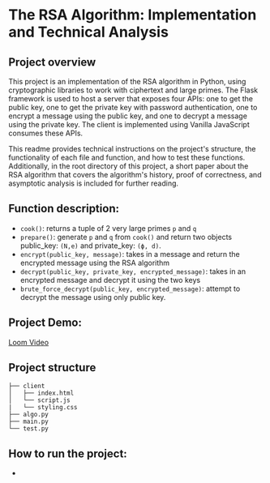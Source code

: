 # The RSA Algorithm: Implementation and Technical Analysis

## Project overview
This project is an implementation of the RSA algorithm in Python, using cryptographic libraries to work with ciphertext and large primes. The Flask framework is used to host a server that exposes four APIs: one to get the public key, one to get the private key with password authentication, one to encrypt a message using the public key, and one to decrypt a message using the private key. The client is implemented using Vanilla JavaScript consumes these APIs.

This readme provides technical instructions on the project's structure, the functionality of each file and function, and how to test these functions. Additionally, in the root directory of this project, a short paper about the RSA algorithm that covers the algorithm's history, proof of correctness, and asymptotic analysis is included for further reading.
## Function description:
- `cook()`: returns a tuple of 2 very large primes `p` and `q`
- `prepare()`: generate `p` and `q` from `cook()` and return two objects public_key: `(N,e)` and private_key: `(ϕ, d)`. 
- `encrypt(public_key, message)`: takes in a message and return the encrypted message using the RSA algorithm
- `decrypt(public_key, private_key, encrypted_message)`: takes in an encrypted message and decrypt it using the two keys
- `brute_force_decrypt(public_key, encrypted_message)`: attempt to decrypt the message using only public key.

## Project Demo: 
[Loom Video](https://www.loom.com/share/e338555d144a4e61ab0cb492d411e928)
## Project structure
```
├── client
│   ├── index.html
│   └── script.js
|   └── styling.css
├── algo.py
├── main.py
└── test.py
```
## How to run the project:
- 